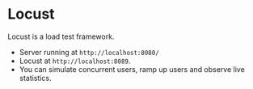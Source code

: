# Locust

Locust is a load test framework. 


* Server running at `http://localhost:8080/`
* Locust at `http://localhost:8089`. 
* You can simulate concurrent users, ramp up users and observe live statistics.
